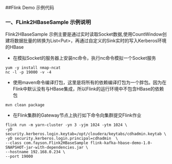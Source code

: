 ##Flink Demo 示例代码

### 一、FLink2HBaseSample 示例说明

Flink2HBaseSample 示例主要是通过实时读取Socket数据,使用CountWindow创建将数据批量的转换为List\<Put>，再通过自定义的Sink实时的写入Kerberos环境的HBase

- 在模拟Socket的服务器上安装nc命令，执行nc命令模拟一个Socket服务
```shell script
yum -y install nmap-ncat
nc -l -p 19000 -v -4
```

- 使用maven命令编译打包，这里是将所有的依赖编译打包为一个胖包。因为在Flink中默认没有与HBase集成，所以Flink的运行环境中不包含HBase的依赖包
```shell script
mvn clean package
```

- 在Flink集群的Gateway节点上执行如下命令向集群提交Flink作业
```shell script
flink run -m yarn-cluster -yn 3 -yjm 1024 -ytm 1024 \
-yD security.kerberos.login.keytab=/opt/cloudera/keytabs/cdhadmin.keytab \
-yD security.kerberos.login.principal=cdhadmin  \
--class com.fayson.Flink2HBaseSample flink-kafka-hbase-demo-1.0-SNAPSHOT-jar-with-dependencies.jar \
--hostname 192.168.0.234 \
--port 19000
```
